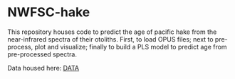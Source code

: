 # NWFSC-hake

This repository houses code to predict the age of pacific hake from the near-infrared spectra of their otoliths. First, to load OPUS files; next to pre-process, plot and visualize; finally to build a PLS model to predict age from pre-processed spectra. 

Data housed here: 
[DATA](https://drive.google.com/drive/u/1/folders/1oBjyUK6pKu8GmH4SiXc5TB2t7nvD40C_)